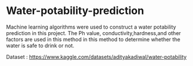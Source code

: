 # Water-potability-prediction
Machine learning algorithms were used to construct a water potability prediction in this project. The Ph value, conductivity,hardness,and other factors are used in this method in this method to determine whether the water is safe to drink or not.

Dataset : https://www.kaggle.com/datasets/adityakadiwal/water-potability
